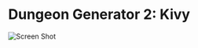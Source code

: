 # Dungeon Generator 2: Kivy 

![Screen Shot](https://github/jnyjny/DungeonGenerator2/screenshot-01.png)
